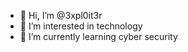 - 👋 Hi, I’m @3xpl0it3r
- 👀 I’m interested in technology
- 🌱 I’m currently learning cyber security
<!---
aboodmarabit04/aboodmarabit04 is a ✨ special ✨ repository because its `README.md` (this file) appears on your GitHub profile.
You can click the Preview link to take a look at your changes.
--->
